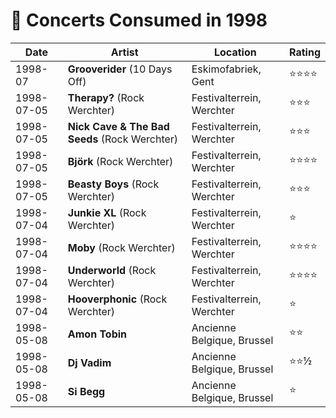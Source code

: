 # 🎤 Concerts Consumed in 1998

| Date | Artist | Location | Rating |
| --- | --- | --- | --- |
| 1998-07 | **Grooverider** (10 Days Off) | Eskimofabriek, Gent | ️️⭐️️⭐️⭐️⭐️ |
| 1998-07-05 | **Therapy?** (Rock Werchter) | Festivalterrein, Werchter | ️️⭐️️⭐️⭐️ |
| 1998-07-05 | **Nick Cave & The Bad Seeds** (Rock Werchter) | Festivalterrein, Werchter | ️️⭐️️⭐️⭐️ |
| 1998-07-05 | **Björk** (Rock Werchter) | Festivalterrein, Werchter | ️️⭐️️⭐️⭐️⭐️ |
| 1998-07-05 | **Beasty Boys** (Rock Werchter) | Festivalterrein, Werchter | ️️⭐️️⭐️⭐️ |
| 1998-07-04 | **Junkie XL** (Rock Werchter) | Festivalterrein, Werchter | ️️⭐️️ |
| 1998-07-04 | **Moby** (Rock Werchter) | Festivalterrein, Werchter | ️️⭐️️⭐️⭐️⭐️ |
| 1998-07-04 | **Underworld** (Rock Werchter) | Festivalterrein, Werchter | ️️⭐️️⭐️⭐️⭐️ |
| 1998-07-04 | **Hooverphonic** (Rock Werchter) | Festivalterrein, Werchter | ️️⭐️️ |
| 1998-05-08 | **Amon Tobin** | Ancienne Belgique, Brussel | ️️⭐️️⭐️ |
| 1998-05-08 | **Dj Vadim** | Ancienne Belgique, Brussel | ️️⭐️️⭐½️ |
| 1998-05-08 | **Si Begg** | Ancienne Belgique, Brussel | ️️⭐️️ |
